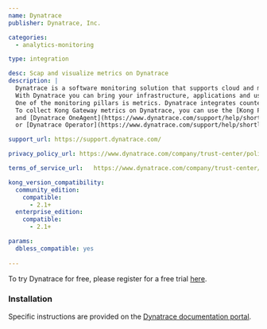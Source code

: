 ```yaml
---
name: Dynatrace  
publisher: Dynatrace, Inc.

categories:
  - analytics-monitoring

type: integration

desc: Scap and visualize metrics on Dynatrace
description: | 
  Dynatrace is a software monitoring solution that supports cloud and managed systems and accelerates digital transformation.
  With Dynatrace you can bring your infrastructure, applications and user behaviour monitoring into a single platform powered with atrificial intelligence.
  One of the monitoring pillars is metrics. Dynatrace integrates counter, gauge, and summary metrics and enables charting, alerting and various ways of anaysis.
  To collect Kong Gateway metrics on Dynatrace, you can use the [Kong Prometheus plugin](https://docs.konghq.com/hub/kong-inc/prometheus/)
  and [Dynatrace OneAgent](https://www.dynatrace.com/support/help/shortlink/oneagent-hub/)
  or [Dynatrace Operator](https://www.dynatrace.com/support/help/shortlink/monitor-prometheus-metrics/) (on Kubernetes).

support_url: https://support.dynatrace.com/

privacy_policy_url: https://www.dynatrace.com/company/trust-center/policies/recruitment-privacy-notice/

terms_of_service_url: 	https://www.dynatrace.com/company/trust-center/terms-of-use/

kong_version_compatibility:
  community_edition:
    compatible:
      - 2.1+
  enterprise_edition:
    compatible:
      - 2.1+

params:
  dbless_compatible: yes
  
---
```


To try Dynatrace for free, please register for a free trial [here](https://www.dynatrace.com/trial/).

### Installation

Specific instructions are provided on the [Dynatrace documentation portal](https://www.dynatrace.com/support/help/shortlink/kong-gateway/).

